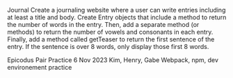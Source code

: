 Journal
Create a journaling website where a user can write entries including at least a title and body. Create Entry objects that include a method to return the number of words in the entry. Then, add a separate method (or methods) to return the number of vowels and consonants in each entry. Finally, add a method called getTeaser to return the first sentence of the entry. If the sentence is over 8 words, only display those first 8 words.

Epicodus Pair Practice
6 Nov 2023
Kim, Henry, Gabe
Webpack, npm, dev environement practice
